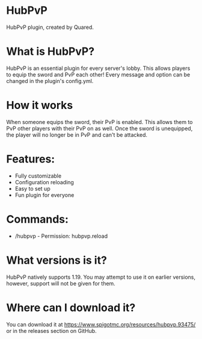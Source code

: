 # HubPvP

HubPvP plugin, created by Quared.

# What is HubPvP?

HubPvP is an essential plugin for every server's lobby. This allows players to equip the sword and PvP each other! Every
message and option can be changed in the plugin's config.yml.

# How it works

When someone equips the sword, their PvP is enabled. This allows them to PvP other players with their PvP on as well.
Once the sword is unequipped, the player will no longer be in PvP and can't be attacked.

# Features:

- Fully customizable
- Configuration reloading
- Easy to set up
- Fun plugin for everyone

# Commands:

- /hubpvp - Permission: hubpvp.reload

# What versions is it?

HubPvP natively supports 1.19. You may attempt to use it on earlier versions, however, support will not be given for them.

# Where can I download it?

You can download it at https://www.spigotmc.org/resources/hubpvp.93475/ or in the releases section on GitHub.
